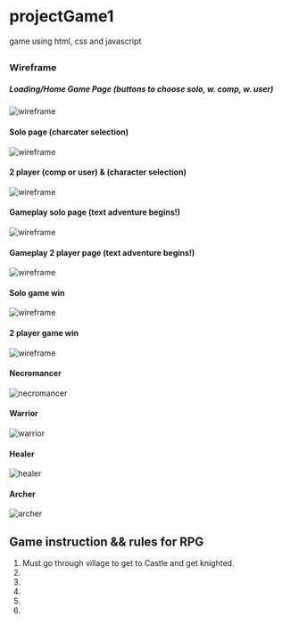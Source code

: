# projectGame1
game using html, css and javascript 

## 

### Wireframe 

##### Loading/Home Game Page (buttons to choose solo, w. comp, w. user)
![wireframe]()

#### Solo page (charcater selection)
![wireframe]()

#### 2 player (comp or user) & (character selection)
![wireframe]()

#### Gameplay solo page (text adventure begins!)
![wireframe]()

#### Gameplay 2 player page (text adventure begins!)
![wireframe]()

#### Solo game win
![wireframe]()

#### 2 player game win
![wireframe]()

#### Necromancer
![necromancer](./necromancer_avatar.jpg)

#### Warrior
![warrior]()

#### Healer
![healer]()

#### Archer 
![archer]()



## Game instruction && rules for RPG
1. Must go through village to get to Castle and get knighted.
2. 
3.
4.
5.
6.
